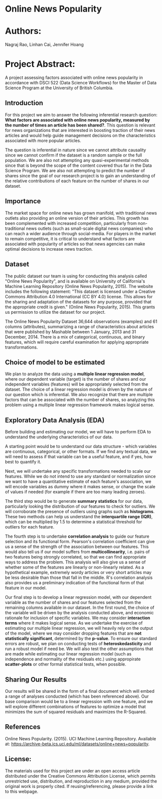 # Online News Popularity

# Authors: 

Nagraj Rao, Linhan Cai, Jennifer Hoang

# Project Abstract: 

A project assessing factors associated with online news popularity in accordance with DSCI 522 (Data Science Workflows) for the Master of Data Science Program at the University of British Columbia.

## Introduction 

For this project we aim to answer the following inferential research question: **What factors are associated with online news popularity, measured by the number of times an article has been shared?**. This question is relevant for news organizations that are interested in boosting traction of their news articles and would help guide management decisions on the characteristics associated with more popular articles. 

The question is inferential in nature since we cannot attribute causality since we cannot confirm if the dataset is a random sample or the full population. We are also not attempting any quasi-experimental methods since that is beyond the scope of the content covered thus far in the Data Science Program. We are also not attempting to predict the number of shares since the goal of our research project is to gain an understanding of the relative contributions of each feature on the number of shares in our dataset. 

## Importance

The market space for online news has grown manifold, with traditional news outlets also providing an online version of their articles. This growth has been complemented with increased competition, particularly from non-traditional news outlets (such as small-scale digital news companies) who can reach a wider audience through social-media. For players in the market to remain competitive, it is critical to understand what factors are associated with popularity of articles so that news agencies can make optimal decisions to increase news traction. 

## Dataset

The public dataset our team is using for conducting this analysis called "Online News Popularity", and is available on University of California's Machine Learning Repository (Online News Popularity, 2015). The website includes the following statement: "This dataset is licensed under a Creative Commons Attribution 4.0 International (CC BY 4.0) license. This allows for the sharing and adaptation of the datasets for any purpose, provided that the appropriate credit is given." (Online News Popularity, 2015). This grants us permission to utilize the dataset for our project.

The Online News Popularity Dataset 36,644 observations (examples) and 61 columns (attributes), summarizing a range of characteristics about articles that were published by Mashable between 1 January, 2013 and 31 December, 2014. There is a mix of categorical, continuous, and binary features, which will require careful examination for applying appropriate transformations.


## Choice of model to be estimated

We plan to analyze the data using a **multiple linear regression model**, where our dependent variable (target) is the number of shares and our independent variables (features) will be appropriately selected from the dataset. The choice of a linear regression model is driven by the nature of our question which is inferential. We also recognize that there are multiple factors that can be associated with the number of shares, so analyzing this problem using a multiple linear regression framework makes logical sense.

## Exploratory Data Analysis (EDA)

Before building and estimating our model, we will have to perform EDA to understand the underlying characteristics of our data. 

A starting point would be to understand our data structure - which variables are continuous, categorical, or other formats. If we find any textual data, we will need to assess if that variable can be a useful feature, and if yes, how best to quantify it. 

Next, we will undertake any specific transformations needed to scale our features. While we do not intend to use any standard or normalization since we want to have a quantitative estimate of each feature's association, we will encode variables as dummy where it makes sense, or change the scale of values if needed (for example if there are too many leading zeroes).  

The third step would be to generate **summary statistics** for our data, particularly looking the distribution of our features to check for outliers. We will corroborate the presence of outliers using graphs such as **histograms**. These two methods can help us understand the **interquartile range (IQR)**, which can be multiplied by 1.5 to determine a statistical threshold for outliers for each feature. 

The fourth step is to undertake **correlation analysis** to guide our feature selection and its functional form. Pearson's correlation coefficient can give us a sense of the strength of the association between our features. This would also tell us if our model suffers from **multicollinearity**, i.e. pairs of two features being strongly correlated, so that we can find appropriate ways to address the problem. This analysis will also give us a sense of whether some of the features are linearly or non-linearly related. As a hypothetical example, extremely wordy articles or very short articles may be less desirable than those that fall in the middle. R's correlation analysis also provides us a preliminary indication of the functional form of that feature in our model.   

Our final step is to develop a linear regression model, with our dependent variable as the number of shares and our features selected from the remaining columns available in our dataset. In the first round, the choice of the variable will be driven by the analysis conducted above, and economic rationale for inclusion of specific variables. We may consider **interaction terms** where it makes logical sense. As we undertake the exercise of estimating our multiple linear regression, we will heavily rely on the output of the model, where we may consider dropping features that are **not statistically significant**, determined by the **p-value**. To ensure our standard errors are robust, we plan on conducting tests of **heteroskedasticity** and run a robust model if need be. We will also test the other assumptions that are made while estimating our linear regression model (such as independence and normality of the residuals etc.) using appropirate **scatter-plots** or other formal statistical tests, when possible. 

## Sharing Our Results

Our results will be shared in the form of a final document which will embed a range of analyses conducted (which has been referenced above). Our base comparison would be to a linear regression with one feature, and we will explore different combinations of features to optimize a model that minimizes the sum of squared residuals and maximizes the R-Squared. 

## References

Online News Popularity. (2015). UCI Machine Learning Repository. Available at: https://archive-beta.ics.uci.edu/ml/datasets/online+news+popularity.

## License:

The materials used for this project are under an open access article distributed under the Creative Commons Attribution License, which permits unrestricted use, distribution, and reproduction in any medium, provided the original work is properly cited. If reusing/referencing, please provide a link to this webpage.


